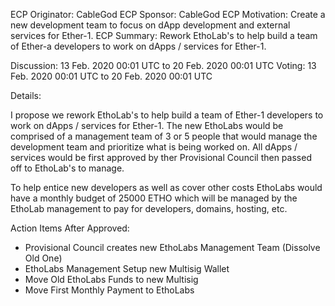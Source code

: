 ECP Originator: CableGod
ECP Sponsor: CableGod
ECP Motivation: Create a new development team to focus on dApp development and external services for Ether-1.
ECP Summary: Rework EthoLab's to help build a team of Ether-a developers to work on dApps / services for Ether-1. 

Discussion: 13 Feb. 2020 00:01 UTC to 20 Feb. 2020 00:01 UTC
Voting: 13 Feb. 2020 00:01 UTC to 20 Feb. 2020 00:01 UTC

Details:

I propose we rework EthoLab's to help build a team of Ether-1 developers to work on dApps / services for Ether-1. The new EthoLabs would be comprised of a management team of 3 or 5 people that would manage the development team and prioritize what is being worked on. All dApps / services would be first approved by ther Provisional Council then passed off to EthoLab's to manage. 

To help entice new developers as well as cover other costs EthoLabs would have a monthly budget of 25000 ETHO which will be managed by the EthoLab management to pay for developers, domains, hosting, etc. 

Action Items After Approved:
- Provisional Council creates new EthoLabs Management Team (Dissolve Old One)
- EthoLabs Management Setup new Multisig Wallet
- Move Old EthoLabs Funds to new Multisig
- Move First Monthly Payment to EthoLabs
